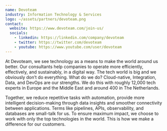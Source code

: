 ```yaml
---
name: Devoteam
industry: Information Technology & Services
logo: ~/assets/partners/devoteam.png
contact:
  website: https://www.devoteam.com/join-us/
  socials:
    - linkedin: https://linkedin.com/company/devoteam
    - twitter: https://twitter.com/devoteam
    - youtube: https://www.youtube.com/user/devoteam
---
```


At Devoteam, we see technology as a means to make the world around us better. Our consultants help companies to operate more efficiently, effectively, and sustainably, in a digital way. The tech world is big and we obviously don’t do everything. What do we do? Cloud-native, Integration, Data, and DevOps are our strengths. We do this with roughly 12,000 tech experts in Europe and the Middle East and around 400 in The Netherlands.

Together, we reduce repetitive tasks with automation, provide more intelligent decision-making through data insights and smoother connectivity between applications. Terms like pipelines, APIs, observability, and databases are small-talk for us. To ensure maximum impact, we choose to work with only the top technologies in the world. This is how we make a difference for our customers.
